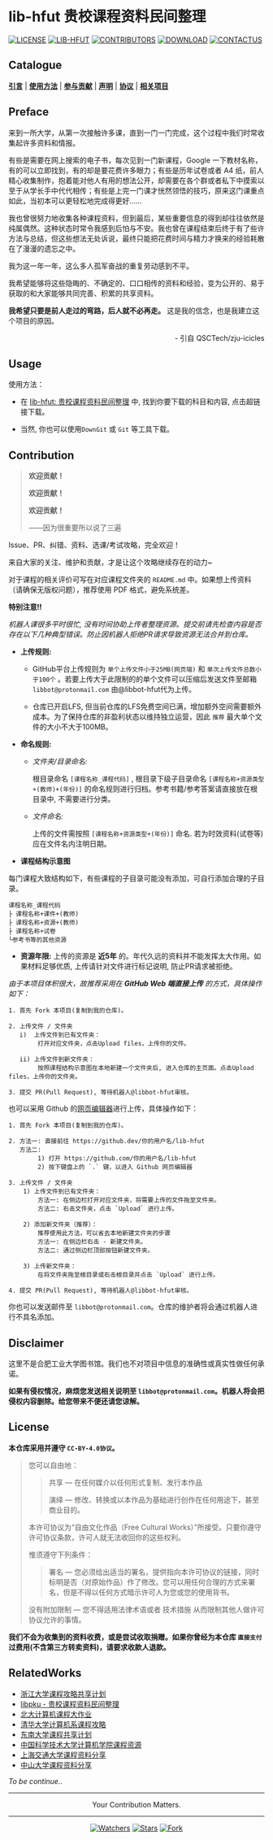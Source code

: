# lib-hfut 贵校课程资料民间整理

[![LICENSE](https://img.shields.io/badge/License-CC--BY--4.0-green.svg?style=flat-square)](LICENSE)
[![LIB-HFUT](https://img.shields.io/badge/lib--hfut-贵校课程资料民间整理-yellow.svg?style=flat-square)](https://github.com/lib-hfut)
[![CONTRIBUTORS](https://img.shields.io/github/contributors/lib-hfut/lib-hfut?color=1cc&label=Contributor&style=flat-square)](https://github.com/lib-hfut/lib-hfut/graphs/contributors)
[![DOWNLOAD](https://img.shields.io/github/repo-size/lib-hfut/lib-hfut?color=%23de325e&label=Size&style=flat-square)](https://github.com/lib-hfut/lib-hfut/archive/master.zip)
[![CONTACTUS](
https://img.shields.io/badge/Contact-us-ff69b4.svg?style=flat-square)](mailto:libbot@protonmail.com)

## Catalogue

__[引言](#preface)__ | __[使用方法](#usage)__ | __[参与贡献](#contribution)__ | __[声明](#disclaimer)__ | __[协议](#license)__ | __[相关项目](#relatedworks)__

## Preface

来到一所大学，从第一次接触许多课，直到一门一门完成，这个过程中我们时常收集起许多资料和情报。

有些是需要在网上搜索的电子书，每次见到一门新课程，Google 一下教材名称，有的可以立即找到，有的却是要花费许多眼力；有些是历年试卷或者 A4 纸，前人精心收集制作，抱着能对他人有用的想法公开，却需要在各个群或者私下中摸索以至于从学长手中代代相传；有些是上完一门课才恍然领悟的技巧，原来这门课重点如此，当初本可以更轻松地完成得更好……

我也曾很努力地收集各种课程资料，但到最后，某些重要信息的得到却往往依然是纯属偶然。这种状态时常令我感到后怕与不安。我也曾在课程结束后终于有了些许方法与总结，但这些想法无处诉说，最终只能把花费时间与精力才换来的经验耗散在了漫漫的遗忘之中。

我为这一年一年，这么多人孤军奋战的重复劳动感到不平。

我希望能够将这些隐晦的、不确定的、口口相传的资料和经验，变为公开的、易于获取的和大家能够共同完善、积累的共享资料。

**我希望只要是前人走过的弯路，后人就不必再走。** 这是我的信念，也是我建立这个项目的原因。

<p align="right">- 引自 QSCTech/zju-icicles</p>

## Usage

使用方法：

- 在 [lib-hfut: 贵校课程资料民间整理](https://lib-hfut.github.io/lib-hfut/) 中, 找到你要下载的科目和内容, 点击超链接下载。

- 当然, 你也可以使用`DownGit` 或 `Git` 等工具下载。

## Contribution

>
>**欢迎贡献！**
>
>**欢迎贡献！**
>
>**欢迎贡献！**
>
>——因为很重要所以说了三遍
>

Issue、PR、纠错、资料、选课/考试攻略，完全欢迎！

来自大家的关注、维护和贡献，才是让这个攻略继续存在的动力~

对于课程的相关评价可写在对应课程文件夹的 `README.md` 中。如果想上传资料（请确保无版权问题），推荐使用 PDF 格式，避免系统差。

**特别注意!!**

*机器人课很多平时很忙, 没有时间协助上传者整理资源。提交前请先检查内容是否存在以下几种典型错误。防止因机器人拒绝PR请求导致资源无法合并到仓库。*

- **上传规则:**
     - GitHub平台上传规则为 `单个上传文件小于25MB(网页端)` 和 `单次上传文件总数小于100个` 。若要上传大于此限制的的单个文件可以压缩后发送文件至邮箱 `libbot@protonmail.com` 由@libbot-hfut代为上传。

     - 仓库已开启LFS, 但当前仓库的LFS免费空间已满，增加额外空间需要额外成本。为了保持仓库的非盈利状态以维持独立运营，因此 `推荐` 最大单个文件的大小不大于100MB。

- **命名规则:**

     - _文件夹/目录命名:_

          根目录命名 `[课程名称_课程代码]` , 根目录下级子目录命名 `[课程名称+资源类型+(教师)+(年份)]` 的命名规则进行归档。参考书籍/参考答案请直接放在根目录中, 不需要进行分类。
     - _文件命名:_

          上传的文件需按照 `[课程名称+资源类型+(年份)]` 命名. 若为时效资料(试卷等)应在文件名内注明日期。

- **课程结构示意图**

每门课程大致结构如下，有些课程的子目录可能没有添加，可自行添加合理的子目录。

```plain
课程名称_课程代码
├ 课程名称+课件+(教师)
├ 课程名称+资源+(教师)
├ 课程名称+试卷
└参考书等的其他资源
```

- **资源年限:**
上传的资源是 **近5年** 的。年代久远的资料并不能发挥太大作用。如果材料足够优质, 上传请针对文件进行标记说明, 防止PR请求被拒绝。

*由于本项目体积很大，故推荐采用在 **GitHub Web 端直接上传** 的方式，具体操作如下：*

    1. 首先 Fork 本项目(复制到我的仓库)。

    2. 上传文件 / 文件夹
       i)  上传文件到已有文件夹：
            打开对应文件夹，点击Upload files，上传你的文件。

       ii) 上传文件到新文件夹：
            按照课程结构示意图在本地新建一个文件夹后, 进入仓库的主页面。点击Upload files，上传你的文件夹。

    3. 提交 PR(Pull Request), 等待机器人@libbot-hfut审核。

也可以采用 Github 的[网页编辑器](https://docs.github.com/en/codespaces/the-githubdev-web-based-editor)进行上传，具体操作如下：

    1. 首先 Fork 本项目(复制到我的仓库)。

    2. 方法一: 直接前往 https://github.dev/你的用户名/lib-hfut
       方法二:
            1) 打开 https://github.com/你的用户名/lib-hfut
            2) 按下键盘上的 `.` 键，以进入 Github 网页编辑器

    3. 上传文件 / 文件夹
        1) 上传文件到已有文件夹：
            方法一: 在侧边栏打开对应文件夹，将需要上传的文件拖至文件夹。
            方法二: 右击文件夹，点击 `Upload` 进行上传。
        
        2) 添加新文件夹（推荐）：
            推荐使用此方法，可以省去本地新建文件夹的步骤
            方法一: 在侧边栏右击 - 新建文件夹。
            方法二: 通过侧边栏顶部按钮新建文件夹。

        3) 上传新文件夹：
            在将文件夹拖至根目录或右击根目录并点击 `Upload` 进行上传。
    
    4. 提交 PR(Pull Request), 等待机器人@libbot-hfut审核。

你也可以发送邮件至 `libbot@protonmail.com`。仓库的维护者将会通过机器人进行不具名添加。

## Disclaimer

这里不是合肥工业大学图书馆。我们也不对项目中信息的准确性或真实性做任何承诺。

**如果有侵权情况，麻烦您发送相关说明至 `libbot@protonmail.com`。机器人将会把侵权内容删除。给您带来不便还请您谅解。**

## License

**本仓库采用并遵守 `CC-BY-4.0协议`。**

>您可以自由地：
>> 共享 — 在任何媒介以任何形式复制、发行本作品
>>
>> 演绎 — 修改、转换或以本作品为基础进行创作在任何用途下，甚至商业目的。
>
>本许可协议为“自由文化作品（Free Cultural Works）”所接受。只要你遵守许可协议条款，许可人就无法收回你的这些权利。
>
>惟须遵守下列条件：
>
>> 署名 — 您必须给出适当的署名，提供指向本许可协议的链接，同时标明是否（对原始作品）作了修改。您可以用任何合理的方式来署名，但是不得以任何方式暗示许可人为您或您的使用背书。
>
>没有附加限制 — 您不得适用法律术语或者 技术措施 从而限制其他人做许可协议允许的事情。

**我们不会为收集到的资料收费，或是尝试收取捐赠。如果你曾经为本仓库 `直接支付` 过费用(不含第三方转卖资料)，请要求收款人退款。**

## RelatedWorks

- [浙江大学课程攻略共享计划](https://github.com/QSCTech/zju-icicles)
- [libpku - 贵校课程资料民间整理](https://github.com/lib-pku/libpku)
- [北大计算机课程大作业](https://github.com/tongtzeho/PKUCourse)
- [清华大学计算机系课程攻略](https://github.com/PKUanonym/REKCARC-TSC-UHT)
- [东南大学课程共享计划](https://github.com/zjdx1998/seucourseshare)
- [中国科学技术大学计算机学院课程资源](https://github.com/USTC-Resource/USTC-Course)
- [上海交通大学课程资料分享](https://github.com/CoolPhilChen/SJTU-Courses/)
- [中山大学课程资料分享](https://github.com/sysuexam/SYSU-Exam)

*To be continue..*

---

<p align="center">Your Contribution Matters. </p>

---

<p align="center">
<a href="https://github.com/lib-hfut/lib-hfut"><img src="https://img.shields.io/github/watchers/lib-hfut/lib-hfut.svg?style=social" alt="Watchers"></a>
<a href="https://github.com/lib-hfut/lib-hfut"><img src="https://img.shields.io/github/stars/lib-hfut/lib-hfut.svg?style=social" alt="Stars"></a>
<a href="https://github.com/lib-hfut/lib-hfut"><img src="https://img.shields.io/github/forks/lib-hfut/lib-hfut.svg?style=social" alt="Fork"></a>
</p>

